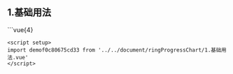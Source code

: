 ## 1.基础用法
<demof0c80675cd33 />
```vue{4}
<template>
    <ring-progress-chart class="ring-progress-chart" ref="chartRef" :value="20"></ring-progress-chart>
</template>
<script setup>
import { ref, onMounted } from 'vue';

const chartRef = ref();

onMounted(() => chartRef.value.renderChart());
</script>
<style lang="scss" scoped>
.ring-progress-chart {
    height: 340px;
    background-color: white;
}
</style>

```
<script setup>
import demof0c80675cd33 from '../../document/ringProgressChart/1.基础用法.vue'
</script>